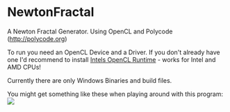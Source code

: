 # NewtonFractal
A Newton Fractal Generator. Using OpenCL and Polycode (http://polycode.org)

To run you need an OpenCL Device and a Driver. If you don't already have one I'd recommend to install [Intels OpenCL Runtime](https://software.intel.com/en-us/articles/opencl-drivers) - works for Intel and AMD CPUs! 

Currently there are only Windows Binaries and build files.

You might get something like these when playing around with this program:
![](https://cloud.egp-jugend.de/index.php/s/TRFDxXUD4IKkz5o/download)
